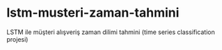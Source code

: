 # lstm-musteri-zaman-tahmini
LSTM ile müşteri alışveriş zaman dilimi tahmini (time series classification projesi)

